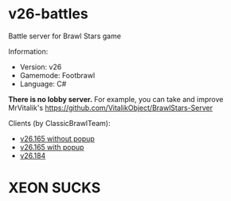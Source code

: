 # v26-battles
Battle server for Brawl Stars game

Information:
- Version: v26
- Gamemode: Footbrawl
- Language: C#

**There is no lobby server.** For example, you can take and improve MrVitalik's https://github.com/VitalikObject/BrawlStars-Server

Clients (by ClassicBrawlTeam):
- [v26.165 without popup](https://drive.google.com/file/d/13CevFvqsLW2xzjEEOWGSh__1xRSXJmFh/view?usp=sharing)
- [v26.165 with popup](https://mega.nz/file/iGIGkT7S#PnbYOskUa0PGtbry4dcK1ugViwRsbGiDzP92i39KvH4)
- [v26.184](https://mega.nz/file/XeBTXCBB#BN6B9-FcMqn19w6SkgxVgShFwWx1Qb55tgydIL1oLDI)

# XEON SUCKS
